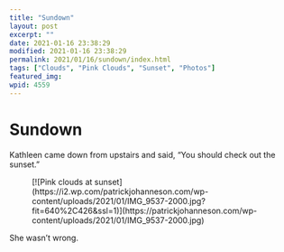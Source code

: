 ```yaml
---
title: "Sundown"
layout: post
excerpt: ""
date: 2021-01-16 23:38:29
modified: 2021-01-16 23:38:29
permalink: 2021/01/16/sundown/index.html
tags: ["Clouds", "Pink Clouds", "Sunset", "Photos"]
featured_img: 
wpid: 4559
---
```


# Sundown

Kathleen came down from upstairs and said, “You should check out the sunset.”

<figure class="wp-block-image size-large">[![Pink clouds at sunset](https://i2.wp.com/patrickjohanneson.com/wp-content/uploads/2021/01/IMG_9537-2000.jpg?fit=640%2C426&ssl=1)](https://patrickjohanneson.com/wp-content/uploads/2021/01/IMG_9537-2000.jpg)</figure>She wasn’t wrong.
